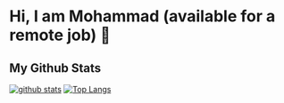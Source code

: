 # Hi, I am Mohammad (available for a remote job) 👋



## My Github Stats

[![github stats](https://github-readme-stats.vercel.app/api?username=mmdshry)](https://github.com/anuraghazra/github-readme-stats) 
[![Top Langs](https://github-readme-stats.vercel.app/api/top-langs/?username=mmdshry&layout=compact)](https://github.com/mmdshry/github-readme-stats)
